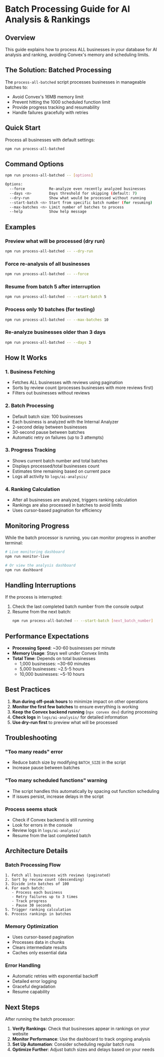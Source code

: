 # Batch Processing Guide for AI Analysis & Rankings

## Overview

This guide explains how to process ALL businesses in your database for AI analysis and ranking, avoiding Convex's memory and scheduling limits.

## The Solution: Batched Processing

The `process-all-batched` script processes businesses in manageable batches to:
- Avoid Convex's 16MB memory limit
- Prevent hitting the 1000 scheduled function limit
- Provide progress tracking and resumability
- Handle failures gracefully with retries

## Quick Start

Process all businesses with default settings:
```bash
npm run process-all-batched
```

## Command Options

```bash
npm run process-all-batched -- [options]

Options:
  --force           Re-analyze even recently analyzed businesses
  --days <n>        Days threshold for skipping (default: 7)
  --dry-run         Show what would be processed without running
  --start-batch <n> Start from specific batch number (for resuming)
  --max-batches <n> Limit number of batches to process
  --help            Show help message
```

## Examples

### Preview what will be processed (dry run)
```bash
npm run process-all-batched -- --dry-run
```

### Force re-analysis of all businesses
```bash
npm run process-all-batched -- --force
```

### Resume from batch 5 after interruption
```bash
npm run process-all-batched -- --start-batch 5
```

### Process only 10 batches (for testing)
```bash
npm run process-all-batched -- --max-batches 10
```

### Re-analyze businesses older than 3 days
```bash
npm run process-all-batched -- --days 3
```

## How It Works

### 1. Business Fetching
- Fetches ALL businesses with reviews using pagination
- Sorts by review count (processes businesses with more reviews first)
- Filters out businesses without reviews

### 2. Batch Processing
- Default batch size: 100 businesses
- Each business is analyzed with the Internal Analyzer
- 2-second delay between businesses
- 30-second pause between batches
- Automatic retry on failures (up to 3 attempts)

### 3. Progress Tracking
- Shows current batch number and total batches
- Displays processed/total businesses count
- Estimates time remaining based on current pace
- Logs all activity to `logs/ai-analysis/`

### 4. Ranking Calculation
- After all businesses are analyzed, triggers ranking calculation
- Rankings are also processed in batches to avoid limits
- Uses cursor-based pagination for efficiency

## Monitoring Progress

While the batch processor is running, you can monitor progress in another terminal:

```bash
# Live monitoring dashboard
npm run monitor-live

# Or view the analysis dashboard
npm run dashboard
```

## Handling Interruptions

If the process is interrupted:

1. Check the last completed batch number from the console output
2. Resume from the next batch:
   ```bash
   npm run process-all-batched -- --start-batch [next_batch_number]
   ```

## Performance Expectations

- **Processing Speed**: ~30-60 businesses per minute
- **Memory Usage**: Stays well under Convex limits
- **Total Time**: Depends on total businesses
  - 1,000 businesses: ~30-60 minutes
  - 5,000 businesses: ~2.5-5 hours
  - 10,000 businesses: ~5-10 hours

## Best Practices

1. **Run during off-peak hours** to minimize impact on other operations
2. **Monitor the first few batches** to ensure everything is working
3. **Keep the Convex backend running** (`npx convex dev`) during processing
4. **Check logs** in `logs/ai-analysis/` for detailed information
5. **Use dry-run first** to preview what will be processed

## Troubleshooting

### "Too many reads" error
- Reduce batch size by modifying `BATCH_SIZE` in the script
- Increase pause between batches

### "Too many scheduled functions" warning
- The script handles this automatically by spacing out function scheduling
- If issues persist, increase delays in the script

### Process seems stuck
- Check if Convex backend is still running
- Look for errors in the console
- Review logs in `logs/ai-analysis/`
- Resume from the last completed batch

## Architecture Details

### Batch Processing Flow
```
1. Fetch all businesses with reviews (paginated)
2. Sort by review count (descending)
3. Divide into batches of 100
4. For each batch:
   - Process each business
   - Retry failures up to 3 times
   - Track progress
   - Pause 30 seconds
5. Trigger ranking calculation
6. Process rankings in batches
```

### Memory Optimization
- Uses cursor-based pagination
- Processes data in chunks
- Clears intermediate results
- Caches only essential data

### Error Handling
- Automatic retries with exponential backoff
- Detailed error logging
- Graceful degradation
- Resume capability

## Next Steps

After running the batch processor:

1. **Verify Rankings**: Check that businesses appear in rankings on your website
2. **Monitor Performance**: Use the dashboard to track ongoing analysis
3. **Set Up Automation**: Consider scheduling regular batch runs
4. **Optimize Further**: Adjust batch sizes and delays based on your needs